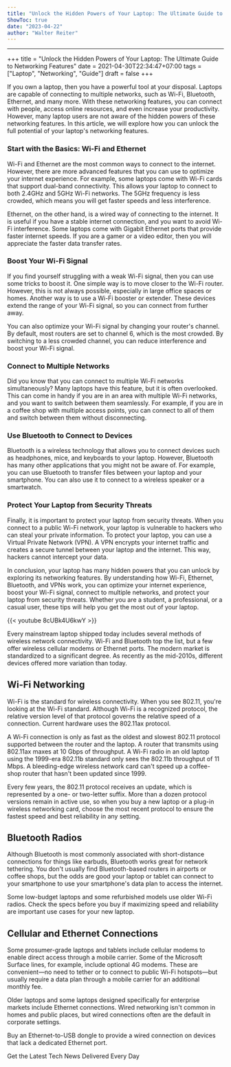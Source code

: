 ```yaml
---
title: "Unlock the Hidden Powers of Your Laptop: The Ultimate Guide to Networking Features!"
ShowToc: true 
date: "2023-04-22"
author: "Walter Reiter"
---
```

*****
+++
title = "Unlock the Hidden Powers of Your Laptop: The Ultimate Guide to Networking Features"
date = 2021-04-30T22:34:47+07:00
tags = ["Laptop", "Networking", "Guide"]
draft = false
+++

If you own a laptop, then you have a powerful tool at your disposal. Laptops are capable of connecting to multiple networks, such as Wi-Fi, Bluetooth, Ethernet, and many more. With these networking features, you can connect with people, access online resources, and even increase your productivity. However, many laptop users are not aware of the hidden powers of these networking features. In this article, we will explore how you can unlock the full potential of your laptop's networking features. 

### Start with the Basics: Wi-Fi and Ethernet 

Wi-Fi and Ethernet are the most common ways to connect to the internet. However, there are more advanced features that you can use to optimize your internet experience. For example, some laptops come with Wi-Fi cards that support dual-band connectivity. This allows your laptop to connect to both 2.4GHz and 5GHz Wi-Fi networks. The 5GHz frequency is less crowded, which means you will get faster speeds and less interference. 

Ethernet, on the other hand, is a wired way of connecting to the internet. It is useful if you have a stable internet connection, and you want to avoid Wi-Fi interference. Some laptops come with Gigabit Ethernet ports that provide faster internet speeds. If you are a gamer or a video editor, then you will appreciate the faster data transfer rates. 

### Boost Your Wi-Fi Signal 

If you find yourself struggling with a weak Wi-Fi signal, then you can use some tricks to boost it. One simple way is to move closer to the Wi-Fi router. However, this is not always possible, especially in large office spaces or homes. Another way is to use a Wi-Fi booster or extender. These devices extend the range of your Wi-Fi signal, so you can connect from further away. 

You can also optimize your Wi-Fi signal by changing your router's channel. By default, most routers are set to channel 6, which is the most crowded. By switching to a less crowded channel, you can reduce interference and boost your Wi-Fi signal. 

### Connect to Multiple Networks 

Did you know that you can connect to multiple Wi-Fi networks simultaneously? Many laptops have this feature, but it is often overlooked. This can come in handy if you are in an area with multiple Wi-Fi networks, and you want to switch between them seamlessly. For example, if you are in a coffee shop with multiple access points, you can connect to all of them and switch between them without disconnecting. 

### Use Bluetooth to Connect to Devices 

Bluetooth is a wireless technology that allows you to connect devices such as headphones, mice, and keyboards to your laptop. However, Bluetooth has many other applications that you might not be aware of. For example, you can use Bluetooth to transfer files between your laptop and your smartphone. You can also use it to connect to a wireless speaker or a smartwatch. 

### Protect Your Laptop from Security Threats 

Finally, it is important to protect your laptop from security threats. When you connect to a public Wi-Fi network, your laptop is vulnerable to hackers who can steal your private information. To protect your laptop, you can use a Virtual Private Network (VPN). A VPN encrypts your internet traffic and creates a secure tunnel between your laptop and the internet. This way, hackers cannot intercept your data. 

In conclusion, your laptop has many hidden powers that you can unlock by exploring its networking features. By understanding how Wi-Fi, Ethernet, Bluetooth, and VPNs work, you can optimize your internet experience, boost your Wi-Fi signal, connect to multiple networks, and protect your laptop from security threats. Whether you are a student, a professional, or a casual user, these tips will help you get the most out of your laptop.

{{< youtube 8cUBk4U6kwY >}} 




Every mainstream laptop shipped today includes several methods of wireless network connectivity. Wi-Fi and Bluetooth top the list, but a few offer wireless cellular modems or Ethernet ports. The modern market is standardized to a significant degree. As recently as the mid-2010s, different devices offered more variation than today.

 
##   Wi-Fi Networking  
 

Wi-Fi is the standard for wireless connectivity. When you see 802.11, you're looking at the Wi-Fi standard. Although Wi-Fi is a recognized protocol, the relative version level of that protocol governs the relative speed of a connection. Current hardware uses the 802.11ax protocol.

 

A Wi-Fi connection is only as fast as the oldest and slowest 802.11 protocol supported between the router and the laptop. A router that transmits using 802.11ax maxes at 10 Gbps of throughput. A Wi-Fi radio in an old laptop using the 1999-era 802.11b standard only sees the 802.11b throughput of 11 Mbps. A bleeding-edge wireless network card can't speed up a coffee-shop router that hasn't been updated since 1999.

 

Every few years, the 802.11 protocol receives an update, which is represented by a one- or two-letter suffix. More than a dozen protocol versions remain in active use, so when you buy a new laptop or a plug-in wireless networking card, choose the most recent protocol to ensure the fastest speed and best reliability in any setting.

 
##   Bluetooth Radios  
 

Although Bluetooth is most commonly associated with short-distance connections for things like earbuds, Bluetooth works great for network tethering. You don't usually find Bluetooth-based routers in airports or coffee shops, but the odds are good your laptop or tablet can connect to your smartphone to use your smartphone's data plan to access the internet.

 
Some low-budget laptops and some refurbished models use older Wi-Fi radios. Check the specs before you buy if maximizing speed and reliability are important use cases for your new laptop.
 
##   Cellular and Ethernet Connections  
 

Some prosumer-grade laptops and tablets include cellular modems to enable direct access through a mobile carrier. Some of the Microsoft Surface lines, for example, include optional 4G modems. These are convenient—no need to tether or to connect to public Wi-Fi hotspots—but usually require a data plan through a mobile carrier for an additional monthly fee.

 

Older laptops and some laptops designed specifically for enterprise markets include Ethernet connections. Wired networking isn't common in homes and public places, but wired connections often are the default in corporate settings.

 
Buy an Ethernet-to-USB dongle to provide a wired connection on devices that lack a dedicated Ethernet port.
 

Get the Latest Tech News Delivered Every Day




